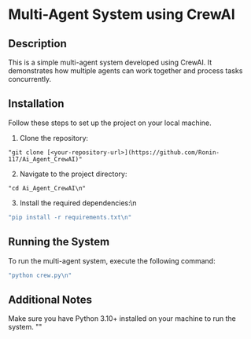 # Multi-Agent System using CrewAI

## Description
This is a simple multi-agent system developed using CrewAI. It demonstrates how multiple agents can work together and process tasks concurrently.

## Installation
Follow these steps to set up the project on your local machine.

1. Clone the repository:
```bash\n
"git clone [<your-repository-url>](https://github.com/Ronin-117/Ai_Agent_CrewAI)"
```

2. Navigate to the project directory:
```bash\n
"cd Ai_Agent_CrewAI\n"
```

3. Install the required dependencies:\n
```bash
"pip install -r requirements.txt\n"
```

## Running the System
To run the multi-agent system, execute the following command:
```bash
"python crew.py\n"
```

## Additional Notes
Make sure you have Python 3.10+ installed on your machine to run the system.
""
